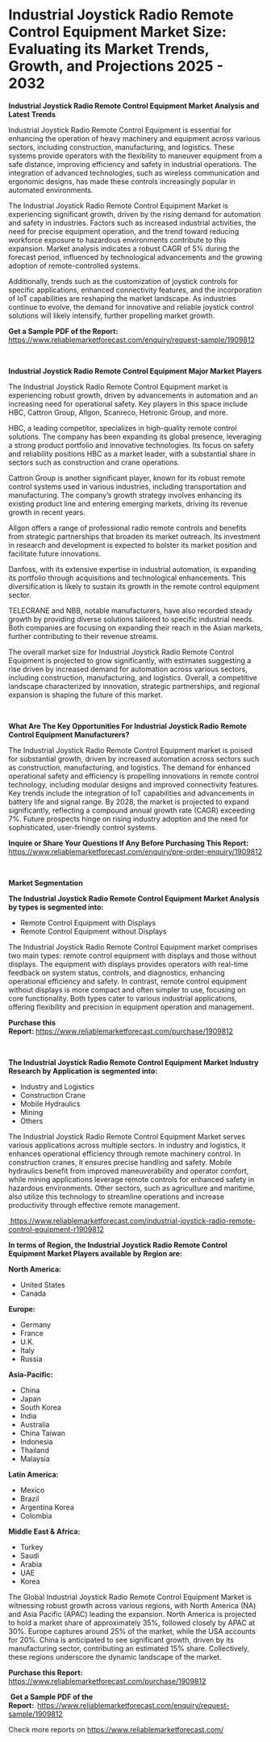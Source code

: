 <p><h1>Industrial Joystick Radio Remote Control Equipment Market Size: Evaluating its Market Trends, Growth, and Projections 2025 - 2032</h1></p><p><strong>Industrial Joystick Radio Remote Control Equipment Market Analysis and Latest Trends</strong></p>
<p><p>Industrial Joystick Radio Remote Control Equipment is essential for enhancing the operation of heavy machinery and equipment across various sectors, including construction, manufacturing, and logistics. These systems provide operators with the flexibility to maneuver equipment from a safe distance, improving efficiency and safety in industrial operations. The integration of advanced technologies, such as wireless communication and ergonomic designs, has made these controls increasingly popular in automated environments.</p><p>The Industrial Joystick Radio Remote Control Equipment Market is experiencing significant growth, driven by the rising demand for automation and safety in industries. Factors such as increased industrial activities, the need for precise equipment operation, and the trend toward reducing workforce exposure to hazardous environments contribute to this expansion. Market analysis indicates a robust CAGR of 5% during the forecast period, influenced by technological advancements and the growing adoption of remote-controlled systems.</p><p>Additionally, trends such as the customization of joystick controls for specific applications, enhanced connectivity features, and the incorporation of IoT capabilities are reshaping the market landscape. As industries continue to evolve, the demand for innovative and reliable joystick control solutions will likely intensify, further propelling market growth.</p></p>
<p><strong>Get a Sample PDF of the Report:&nbsp;</strong> <a href="https://www.reliablemarketforecast.com/enquiry/request-sample/1909812?utm_campaign=2440&utm_medium=2&utm_source=Github&utm_content=ia&utm_term=01032025&utm_id=industrial-joystick-radio-remote-control-equipment">https://www.reliablemarketforecast.com/enquiry/request-sample/1909812</a></p>
<p>&nbsp;</p>
<p><strong>Industrial Joystick Radio Remote Control Equipment Major Market Players</strong></p>
<p><p>The Industrial Joystick Radio Remote Control Equipment market is experiencing robust growth, driven by advancements in automation and an increasing need for operational safety. Key players in this space include HBC, Cattron Group, Allgon, Scanreco, Hetronic Group, and more.</p><p>HBC, a leading competitor, specializes in high-quality remote control solutions. The company has been expanding its global presence, leveraging a strong product portfolio and innovative technologies. Its focus on safety and reliability positions HBC as a market leader, with a substantial share in sectors such as construction and crane operations.</p><p>Cattron Group is another significant player, known for its robust remote control systems used in various industries, including transportation and manufacturing. The company’s growth strategy involves enhancing its existing product line and entering emerging markets, driving its revenue growth in recent years.</p><p>Allgon offers a range of professional radio remote controls and benefits from strategic partnerships that broaden its market outreach. Its investment in research and development is expected to bolster its market position and facilitate future innovations.</p><p>Danfoss, with its extensive expertise in industrial automation, is expanding its portfolio through acquisitions and technological enhancements. This diversification is likely to sustain its growth in the remote control equipment sector.</p><p>TELECRANE and NBB, notable manufacturers, have also recorded steady growth by providing diverse solutions tailored to specific industrial needs. Both companies are focusing on expanding their reach in the Asian markets, further contributing to their revenue streams.</p><p>The overall market size for Industrial Joystick Radio Remote Control Equipment is projected to grow significantly, with estimates suggesting a rise driven by increased demand for automation across various sectors, including construction, manufacturing, and logistics. Overall, a competitive landscape characterized by innovation, strategic partnerships, and regional expansion is shaping the future of this market.</p></p>
<p>&nbsp;</p>
<p><strong>What Are The Key Opportunities For Industrial Joystick Radio Remote Control Equipment Manufacturers?</strong></p>
<p><p>The Industrial Joystick Radio Remote Control Equipment market is poised for substantial growth, driven by increased automation across sectors such as construction, manufacturing, and logistics. The demand for enhanced operational safety and efficiency is propelling innovations in remote control technology, including modular designs and improved connectivity features. Key trends include the integration of IoT capabilities and advancements in battery life and signal range. By 2028, the market is projected to expand significantly, reflecting a compound annual growth rate (CAGR) exceeding 7%. Future prospects hinge on rising industry adoption and the need for sophisticated, user-friendly control systems.</p></p>
<p><strong>Inquire or Share Your Questions If Any Before Purchasing This Report:</strong> <a href="https://www.reliablemarketforecast.com/enquiry/pre-order-enquiry/1909812?utm_campaign=2440&utm_medium=2&utm_source=Github&utm_content=ia&utm_term=01032025&utm_id=industrial-joystick-radio-remote-control-equipment">https://www.reliablemarketforecast.com/enquiry/pre-order-enquiry/1909812</a></p>
<p>&nbsp;</p>
<p><strong>Market Segmentation</strong></p>
<p><strong>The Industrial Joystick Radio Remote Control Equipment Market Analysis by types is segmented into:</strong></p>
<p><ul><li>Remote Control Equipment with Displays</li><li>Remote Control Equipment without Displays</li></ul></p>
<p><p>The Industrial Joystick Radio Remote Control Equipment market comprises two main types: remote control equipment with displays and those without displays. The equipment with displays provides operators with real-time feedback on system status, controls, and diagnostics, enhancing operational efficiency and safety. In contrast, remote control equipment without displays is more compact and often simpler to use, focusing on core functionality. Both types cater to various industrial applications, offering flexibility and precision in equipment operation and management.</p></p>
<p><strong>Purchase this Report:&nbsp;</strong><a href="https://www.reliablemarketforecast.com/purchase/1909812?utm_campaign=2440&utm_medium=2&utm_source=Github&utm_content=ia&utm_term=01032025&utm_id=industrial-joystick-radio-remote-control-equipment">https://www.reliablemarketforecast.com/purchase/1909812</a></p>
<p>&nbsp;</p>
<p><strong>The Industrial Joystick Radio Remote Control Equipment Market Industry Research by Application is segmented into:</strong></p>
<p><ul><li>Industry and Logistics</li><li>Construction Crane</li><li>Mobile Hydraulics</li><li>Mining</li><li>Others</li></ul></p>
<p><p>The Industrial Joystick Radio Remote Control Equipment Market serves various applications across multiple sectors. In industry and logistics, it enhances operational efficiency through remote machinery control. In construction cranes, it ensures precise handling and safety. Mobile hydraulics benefit from improved maneuverability and operator comfort, while mining applications leverage remote controls for enhanced safety in hazardous environments. Other sectors, such as agriculture and maritime, also utilize this technology to streamline operations and increase productivity through effective remote management.</p></p>
<p><a href="https://www.reliablemarketforecast.com/industrial-joystick-radio-remote-control-equipment-r1909812?utm_campaign=2440&utm_medium=2&utm_source=Github&utm_content=ia&utm_term=01032025&utm_id=industrial-joystick-radio-remote-control-equipment">&nbsp;https://www.reliablemarketforecast.com/industrial-joystick-radio-remote-control-equipment-r1909812</a></p>
<p><strong>In terms of Region, the Industrial Joystick Radio Remote Control Equipment Market Players available by Region are:</strong></p>
<p>
    <p> <strong> North America: </strong>
        <ul>
            <li>United States</li>
            <li>Canada</li>
        </ul>
        </p> 
    <p> <strong> Europe: </strong>
        <ul>
            <li>Germany</li>
            <li>France</li>
            <li>U.K.</li>
            <li>Italy</li>
            <li>Russia</li>
        </ul>
        </p> 
    <p> <strong> Asia-Pacific: </strong>
        <ul>
            <li>China</li>
            <li>Japan</li>
            <li>South Korea</li>
            <li>India</li>
            <li>Australia</li>
            <li>China Taiwan</li>
            <li>Indonesia</li>
            <li>Thailand</li>
            <li>Malaysia</li>
        </ul>
        </p> 
    <p> <strong> Latin America: </strong>
        <ul>
            <li>Mexico</li>
            <li>Brazil</li>
            <li>Argentina Korea</li>
            <li>Colombia</li>
        </ul>
        </p> 
    <p> <strong> Middle East & Africa: </strong>
        <ul>
            <li>Turkey</li>
            <li>Saudi</li>
            <li>Arabia</li>
            <li>UAE</li>
            <li>Korea</li>
        </ul>
    </p>
    </p>
<p><p>The Global Industrial Joystick Radio Remote Control Equipment Market is witnessing robust growth across various regions, with North America (NA) and Asia Pacific (APAC) leading the expansion. North America is projected to hold a market share of approximately 35%, followed closely by APAC at 30%. Europe captures around 25% of the market, while the USA accounts for 20%. China is anticipated to see significant growth, driven by its manufacturing sector, contributing an estimated 15% share. Collectively, these regions underscore the dynamic landscape of the market.</p></p>
<p><strong>Purchase this Report: </strong><a href="https://www.reliablemarketforecast.com/purchase/1909812?utm_campaign=2440&utm_medium=2&utm_source=Github&utm_content=ia&utm_term=01032025&utm_id=industrial-joystick-radio-remote-control-equipment">https://www.reliablemarketforecast.com/purchase/1909812</a></p>
<p>&nbsp;<strong>Get a Sample PDF of the Report:&nbsp;&nbsp;</strong><a href="https://www.reliablemarketforecast.com/enquiry/request-sample/1909812?utm_campaign=2440&utm_medium=2&utm_source=Github&utm_content=ia&utm_term=01032025&utm_id=industrial-joystick-radio-remote-control-equipment">https://www.reliablemarketforecast.com/enquiry/request-sample/1909812</a></p>
<p><strong></strong></p>
<p>Check more reports on <a href="https://www.reliablemarketforecast.com/?utm_campaign=2440&utm_medium=2&utm_source=Github&utm_content=ia&utm_term=01032025&utm_id=industrial-joystick-radio-remote-control-equipment">https://www.reliablemarketforecast.com/</a></p>